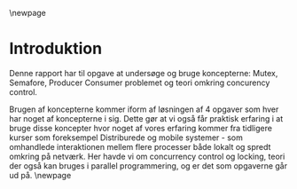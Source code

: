 \newpage

# Introduktion
Denne rapport har til opgave at undersøge og bruge koncepterne: 
Mutex, Semafore, Producer Consumer problemet og teori omkring concurency control. 

Brugen af koncepterne kommer iform af løsningen af 4 opgaver som hver har noget af koncepterne i sig. Dette gør at vi også får praktisk erfaring i at bruge disse koncepter hvor noget af vores erfaring kommer fra tidligere kurser som foreksempel Distriburede og mobile systemer - som omhandlede interaktionen mellem flere processer både lokalt og spredt omkring på netværk. Her havde vi om concurrency control og locking, teori der også kan bruges i parallel programmering, og er det som opgaverne går ud på. 
\newpage
